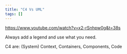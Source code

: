```yaml
---
title: "C4 Vs UML"
tags: []
---
```

https://www.youtube.com/watch?v=x2-rSnhpw0g&t=38s

Always add a legend and use what you need.

C4 are: (System) Context, Containers, Components, Code
